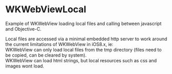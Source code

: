 WKWebViewLocal
==============

Example of WKWebView loading local files and calling between javascript and Objective-C.  
  
Local files are accessed via a minimal embedded http server to work around the current limitations of WKWebView in iOS8.x, ie:  
WKWebView can only load local files from the tmp directory (files need to be copied, can be cleared by system).  
WKWebView can load html strings, but local resources such as css and images wont load.  

